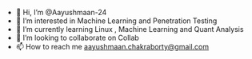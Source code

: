 - 👋 Hi, I’m @Aayushmaan-24
- 👀 I’m interested in Machine Learning and Penetration Testing
- 🌱 I’m currently learning Linux , Machine Learning and Quant Analysis
- 💞️ I’m looking to collaborate on Collab
- 📫 How to reach me aayushmaan.chakraborty@gmail.com

<!---
Aayushmaan-24/Aayushmaan-24 is a ✨ special ✨ repository because its `README.md` (this file) appears on your GitHub profile.
You can click the Preview link to take a look at your changes.
--->
